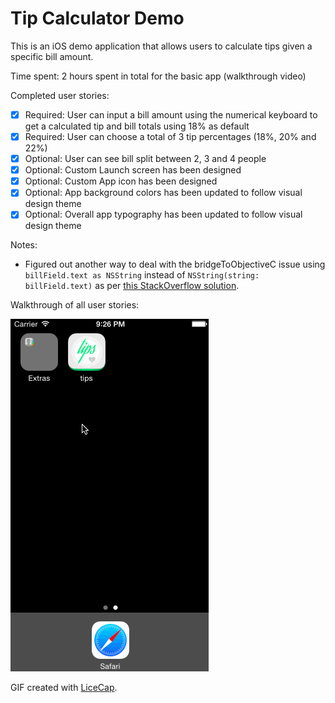 # Tip Calculator Demo

This is an iOS demo application that allows users to calculate tips given a specific bill amount.

Time spent: 2 hours spent in total for the basic app (walkthrough video)

Completed user stories:

* [x] Required: User can input a bill amount using the numerical keyboard to get a calculated tip and bill totals using 18% as default
* [x] Required: User can choose a total of 3 tip percentages (18%, 20% and 22%)
* [x] Optional: User can see bill split between 2, 3 and 4 people
* [x] Optional: Custom Launch screen has been designed
* [x] Optional: Custom App icon has been designed
* [x] Optional: App background colors has been updated to follow visual design theme
* [x] Optional: Overall app typography has been updated to follow visual design theme

Notes:

* Figured out another way to deal with the bridgeToObjectiveC issue using `billField.text as NSString` instead of `NSString(string: billField.text)` as per [this StackOverflow solution](http://stackoverflow.com/questions/24031621/swift-how-to-convert-string-to-double).

Walkthrough of all user stories:

![Video Walkthrough](tips.gif)

GIF created with [LiceCap](http://www.cockos.com/licecap/).
